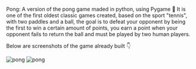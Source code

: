 Pong: A version of the pong game maded in python, using Pygame 🎾
It is one of the first oldest classic games created, based on the sport "tennis", with two paddles and a ball, the goal is to defeat your opponent by being the first to win a certain amount of points, you earn a point when your opponent fails to return the ball and must be played by two human players.

Below are screenshots of the game already built 👇

<image src="screenshots\captura1.png" alt="pong">

<image src="screenshots\captura2.png" alt="pong">
